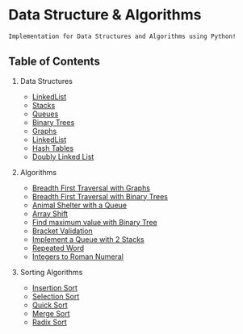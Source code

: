 # Data Structure & Algorithms
```md
Implementation for Data Structures and Algorithms using Python!
```

## Table of Contents


1. Data Structures
    - [LinkedList](./data_structures/linked_list)
    - [Stacks](./data_structures/stack)
    - [Queues](./data_structures/queue)
    - [Binary Trees](./data_structures/binary_tree)
    - [Graphs](./data_structures/graphs)
    - [LinkedList](./data_structures/doubly_linked_list)
    - [Hash Tables](./data_structures/hash_tables)
    - [Doubly Linked List](./data_structures/doubly_linked_list)
    
2. Algorithms
    - [Breadth First Traversal with Graphs](./data_structures/breadth_first_graph)
    - [Breadth First Traversal with Binary Trees](./data_structures/breadth_first_traversal)
    - [Animal Shelter with a Queue](./challenges/fifo_animal_shelter)
    - [Array Shift](./challenges/array_shift)
    - [Find maximum value with Binary Tree](./challenges/find_maximum_value_binary_tree)
    - [Bracket Validation](./challenges/multi_bracket_validation)
    - [Implement a Queue with 2 Stacks](./challenges/stack_queue)
    - [Repeated Word](./data_structures/repeated_word)
    - [Integers to Roman Numeral](./challenges/roman_numerals)

    
3. Sorting Algorithms
    - [Insertion Sort](./sorting_algos/insertion_sort)
    - [Selection Sort](./sorting_algos/selection)
    - [Quick Sort](./sorting_algos/quicksort)
    - [Merge Sort](./sorting_algos/mergesort)
    - [Radix Sort](./sorting_algos/radixsort)

